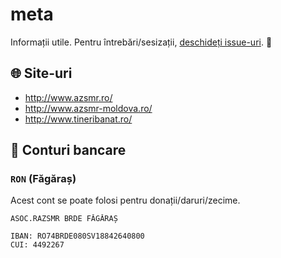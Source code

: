 # meta

Informații utile. Pentru întrebări/sesizații, [deschideți issue-uri](https://github.com/azsmr/meta/issues/new). :rocket:

## :globe_with_meridians: Site-uri

 - http://www.azsmr.ro/
 - http://www.azsmr-moldova.ro/
 - http://www.tineribanat.ro/
 
## :bank: Conturi bancare

### `RON` (Făgăraș)

Acest cont se poate folosi pentru donații/daruri/zecime.

```
ASOC.RAZSMR BRDE FĂGĂRAȘ

IBAN: RO74BRDE080SV18842640800
CUI: 4492267
```
